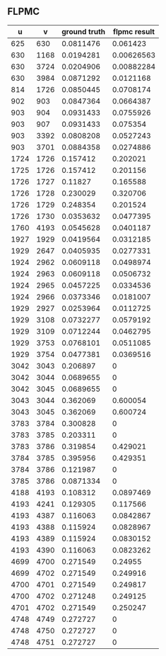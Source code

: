 ## FLPMC

u | v | ground truth | flpmc result
--- | --- | --- | ---   
625 | 630 | 0.0811476 | 0.061423
630 | 1168 | 0.0194281 | 0.00626563
630 | 3724 | 0.0204906 | 0.00882284
630 | 3984 | 0.0871292 | 0.0121168
814 | 1726 | 0.0850445 | 0.0708174
902 | 903 | 0.0847364 | 0.0664387
903 | 904 | 0.0931433 | 0.0755926
903 | 907 | 0.0931433 | 0.075354
903 | 3392 | 0.0808208 | 0.0527243                                                                                                                                                      
903 | 3701 | 0.0884358 | 0.0274886
1724 | 1726 | 0.157412 | 0.202021
1725 | 1726 | 0.157412 | 0.201156
1726 | 1727 | 0.11827 | 0.165588
1726 | 1728 | 0.230029 | 0.320706
1726 | 1729 | 0.248354 | 0.201524
1726 | 1730 | 0.0353632 | 0.0477395
1760 | 4193 | 0.0545628 | 0.0401187
1927 | 1929 | 0.0419564 | 0.0312185
1929 | 2647 | 0.0405935 | 0.0277331
1924 | 2962 | 0.0609118 | 0.0498974
1924 | 2963 | 0.0609118 | 0.0506732
1924 | 2965 | 0.0457225 | 0.0334536
1924 | 2966 | 0.0373346 | 0.0181007
1929 | 2927 | 0.0253964 | 0.0112725
1929 | 3108 | 0.0732277 | 0.0579192
1929 | 3109 | 0.0712244 | 0.0462795
1929 | 3753 | 0.0768101 | 0.0511085
1929 | 3754 | 0.0477381 | 0.0369516
3042 | 3043 | 0.206897 | 0
3042 | 3044 | 0.0689655 | 0
3042 | 3045 | 0.0689655 | 0
3043 | 3044 | 0.362069 | 0.600054
3043 | 3045 | 0.362069 | 0.600724
3783 | 3784 | 0.300828 | 0
3783 | 3785 | 0.203311 | 0
3783 | 3786 | 0.319854 | 0.429021
3784 | 3785 | 0.395956 | 0.429351
3784 | 3786 | 0.121987 | 0
3785 | 3786 | 0.0871334 | 0
4188 | 4193 | 0.108312 | 0.0897469
4193 | 4241 | 0.129305 | 0.117566
4193 | 4387 | 0.116063 | 0.0842867
4193 | 4388 | 0.115924 | 0.0828967
4193 | 4389 | 0.115924 | 0.0830152
4193 | 4390 | 0.116063 | 0.0823262
4699 | 4700 | 0.271549 | 0.24955
4699 | 4702 | 0.271549 | 0.249916
4700 | 4701 | 0.271549 | 0.249817
4700 | 4702 | 0.271248 | 0.249125
4701 | 4702 | 0.271549 | 0.250247
4748 | 4749 | 0.272727 | 0
4748 | 4750 | 0.272727 | 0
4748 | 4751 | 0.272727 | 0